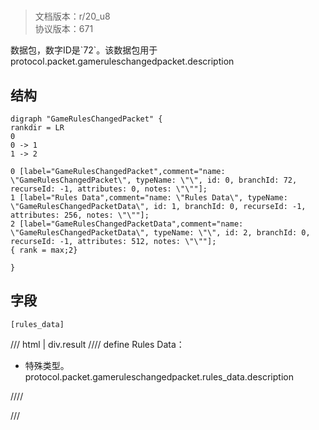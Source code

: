 # <!-- md:samp GameRulesChangedPacket -->

> 文档版本：r/20_u8<br/>协议版本：671

<!-- md:samp GameRulesChangedPacket -->数据包，数字ID是`72`。该数据包用于protocol.packet.gameruleschangedpacket.description

## 结构

```viz
digraph "GameRulesChangedPacket" {
rankdir = LR
0
0 -> 1
1 -> 2

0 [label="GameRulesChangedPacket",comment="name: \"GameRulesChangedPacket\", typeName: \"\", id: 0, branchId: 72, recurseId: -1, attributes: 0, notes: \"\""];
1 [label="Rules Data",comment="name: \"Rules Data\", typeName: \"GameRulesChangedPacketData\", id: 1, branchId: 0, recurseId: -1, attributes: 256, notes: \"\""];
2 [label="GameRulesChangedPacketData",comment="name: \"GameRulesChangedPacketData\", typeName: \"\", id: 2, branchId: 0, recurseId: -1, attributes: 512, notes: \"\""];
{ rank = max;2}

}

```

## 字段

```title='GameRulesChangedPacket'
[rules_data]
```

/// html | div.result
//// define
Rules Data：[<!-- md:samp GameRulesChangedPacketData -->](../types/gameruleschangedpacketdata.md)

- 特殊类型。protocol.packet.gameruleschangedpacket.rules_data.description


////

///

